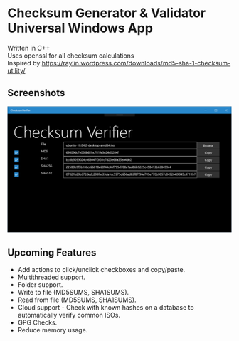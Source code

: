 # Checksum Generator & Validator Universal Windows App
Written in C++    
Uses openssl for all checksum calculations    
Inspired by https://raylin.wordpress.com/downloads/md5-sha-1-checksum-utility/

Screenshots
--------------------------------
![Screenshot1](Readme_Assets/Screenshot1.png?raw=true)

Upcoming Features
--------------------------------
* Add actions to click/unclick checkboxes and copy/paste.
* Multithreaded support.
* Folder support.
* Write to file (MD5SUMS, SHA1SUMS).
* Read from file (MD5SUMS, SHA1SUMS).
* Cloud support - Check with known hashes on a database to automatically verify common ISOs.
* GPG Checks.
* Reduce memory usage.
